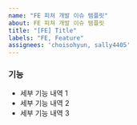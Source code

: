 ```yaml
---
name: "FE 피쳐 개발 이슈 템플릿"
about: FE 피쳐 개발 이슈 템플릿
title: "[FE] Title"
labels: "FE, Feature"
assignees: 'choisohyun, sally4405'
---
```


### 기능

- 세부 기능 내역 1
- 세부 기능 내역 2
- 세부 기능 내역 3
